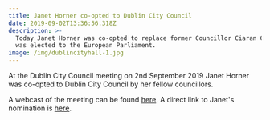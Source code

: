 ```yaml
---
title: Janet Horner co-opted to Dublin City Council
date: 2019-09-02T13:36:56.318Z
description: >-
  Today Janet Horner was co-opted to replace former Councillor Ciaran Cuffe who
  was elected to the European Parliament.
image: /img/dublincityhall-1.jpg
---
```

At the Dublin City Council meeting on 2nd September 2019 Janet Horner was co-opted to Dublin City Council by her fellow councillors.

A webcast of the meeting can be found [here](https://dublincity.public-i.tv/core/portal/webcast_interactive/437711).  A direct link to Janet's nomination is [here](https://dublincity.public-i.tv/core/portal/webcast_interactive/437711/start_time/2941000?force_language_code=en_GB).

